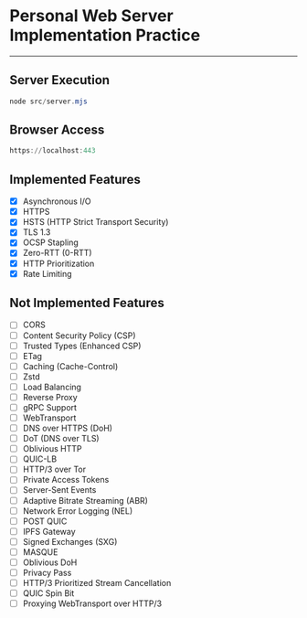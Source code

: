 # Personal Web Server Implementation Practice

---

## Server Execution

```powershell
node src/server.mjs
```

## Browser Access

```powershell
https://localhost:443
```

## Implemented Features

- [x] Asynchronous I/O
- [x] HTTPS
- [x] HSTS (HTTP Strict Transport Security)
- [x] TLS 1.3
- [x] OCSP Stapling
- [x] Zero-RTT (0-RTT)
- [x] HTTP Prioritization
- [x] Rate Limiting

## Not Implemented Features

- [ ] CORS
- [ ] Content Security Policy (CSP)
- [ ] Trusted Types (Enhanced CSP)
- [ ] ETag
- [ ] Caching (Cache-Control)
- [ ] Zstd
- [ ] Load Balancing
- [ ] Reverse Proxy
- [ ] gRPC Support
- [ ] WebTransport
- [ ] DNS over HTTPS (DoH)
- [ ] DoT (DNS over TLS)
- [ ] Oblivious HTTP
- [ ] QUIC-LB
- [ ] HTTP/3 over Tor
- [ ] Private Access Tokens
- [ ] Server-Sent Events
- [ ] Adaptive Bitrate Streaming (ABR)
- [ ] Network Error Logging (NEL)
- [ ] POST QUIC
- [ ] IPFS Gateway
- [ ] Signed Exchanges (SXG)
- [ ] MASQUE
- [ ] Oblivious DoH
- [ ] Privacy Pass
- [ ] HTTP/3 Prioritized Stream Cancellation
- [ ] QUIC Spin Bit
- [ ] Proxying WebTransport over HTTP/3

